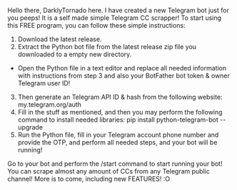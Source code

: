 Hello there, DarklyTornado here. I have created a new Telegram bot just for you peeps! It is a self made simple Telegram CC scrapper!
To start using this FREE program, you can follow these simple instructions:

1. Download the latest release.
2. Extract the Python bot file from the latest release zip file you downloaded to a empty new directory. 
- Open the Python file in a text editor and replace all needed information with instructions from step 3 and also your BotFather bot token & owner Telegram user ID!
3. Then generate an Telegram API ID & hash from the following website: my.telegram.org/auth
4. Fill in the stuff as mentioned, and then you may perform the following command to install needed libraries: pip install python-telegram-bot --upgrade
5. Run the Python file, fill in your Telegram account phone number and provide the OTP, and perform all needed steps, and your bot will be running!

Go to your bot and perform the /start command to start running your bot! You can scrape almost any amount of CCs from any Telegram public channel!
More is to come, including new FEATURES! :O
